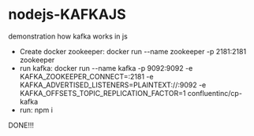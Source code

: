 # nodejs-KAFKAJS
demonstration how kafka works in js  

- Create docker zookeeper: docker run  --name zookeeper -p 2181:2181 zookeeper 
- run kafka: docker run --name kafka -p 9092:9092 -e KAFKA_ZOOKEEPER_CONNECT=<pc-name>:2181 -e KAFKA_ADVERTISED_LISTENERS=PLAINTEXT://<pc-name>:9092 -e KAFKA_OFFSETS_TOPIC_REPLICATION_FACTOR=1 confluentinc/cp-kafka  
- run: npm i 

DONE!!!
